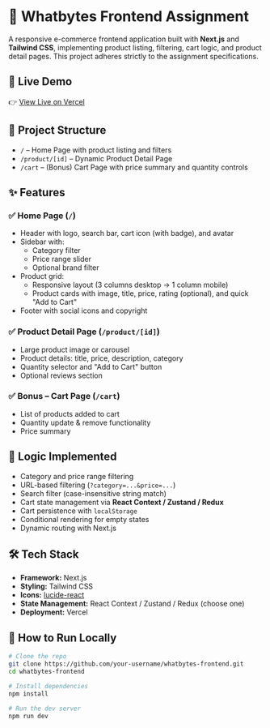 # 🛒 Whatbytes Frontend Assignment

A responsive e-commerce frontend application built with **Next.js** and **Tailwind CSS**, implementing product listing, filtering, cart logic, and product detail pages. This project adheres strictly to the assignment specifications.

## 🚀 Live Demo

👉 [View Live on Vercel](https://whatbytes-frontend-assignment-scda-bu25kh85i.vercel.app)

## 📁 Project Structure

- `/` – Home Page with product listing and filters
- `/product/[id]` – Dynamic Product Detail Page
- `/cart` – (Bonus) Cart Page with price summary and quantity controls

## ✨ Features

### ✅ Home Page (`/`)
- Header with logo, search bar, cart icon (with badge), and avatar
- Sidebar with:
  - Category filter
  - Price range slider
  - Optional brand filter
- Product grid:
  - Responsive layout (3 columns desktop → 1 column mobile)
  - Product cards with image, title, price, rating (optional), and quick "Add to Cart"
- Footer with social icons and copyright

### ✅ Product Detail Page (`/product/[id]`)
- Large product image or carousel
- Product details: title, price, description, category
- Quantity selector and "Add to Cart" button
- Optional reviews section

### ✅ Bonus – Cart Page (`/cart`)
- List of products added to cart
- Quantity update & remove functionality
- Price summary

## 🧠 Logic Implemented

- Category and price range filtering
- URL-based filtering (`?category=...&price=...`)
- Search filter (case-insensitive string match)
- Cart state management via **React Context / Zustand / Redux**
- Cart persistence with `localStorage`
- Conditional rendering for empty states
- Dynamic routing with Next.js

## 🛠️ Tech Stack

- **Framework:** Next.js
- **Styling:** Tailwind CSS
- **Icons:** [lucide-react](https://lucide.dev/)
- **State Management:** React Context / Zustand / Redux (choose one)
- **Deployment:** Vercel

## 🧪 How to Run Locally

```bash
# Clone the repo
git clone https://github.com/your-username/whatbytes-frontend.git
cd whatbytes-frontend

# Install dependencies
npm install

# Run the dev server
npm run dev
